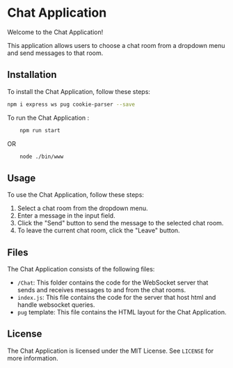 # Chat Application

Welcome to the Chat Application!

This application allows users to choose a chat room from a dropdown menu and send messages to that room.

## Installation

To install the Chat Application, follow these steps:
```bash
npm i express ws pug cookie-parser --save
```
To run the Chat Application :
```bash
    npm run start
```
OR
```bash
    node ./bin/www
```
## Usage

To use the Chat Application, follow these steps:

1. Select a chat room from the dropdown menu.
2. Enter a message in the input field.
3. Click the "Send" button to send the message to the selected chat room.
4. To leave the current chat room, click the "Leave" button.

## Files

The Chat Application consists of the following files:

- `/Chat`: This folder contains the code for the WebSocket server that sends and receives messages to and from the chat rooms.
- `index.js`: This file contains the code for the server that host html and handle websocket queries.
- `pug` template: This file contains the HTML layout for the Chat Application.

## License

The Chat Application is licensed under the MIT License. See `LICENSE` for more information.

